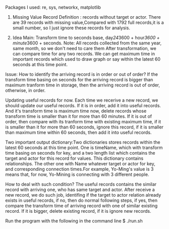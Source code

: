 Packages I used: re, sys, networkx, matplotlib
1. Missing Value Record
Definition : records without target or actor.
There are 39 records with missing value,Compared with 1792 full records,it is a small number, so I just ignore these records for analysis.

2. Idea
Main:
Transform time to seconds base, day*24*3600 + hour*3600 + minute*3600 + seconds. Note: All records collected from the same year, same month, so we don't need to care them
After transformation, we can compare time for any two records.
We can get maximum time in important records which used to draw graph or say within the latest 60 seconds at this time point. 

Issue:
How to identify the arriving record is in order or out of order? If the transform time basing on seconds for the arriving record is bigger than maximum tranform time in storage, then
the arriving record is out of order, otherwise, in order. 

Updating useful records for now. Each time we recerive a new record, we should update our useful records. If it is in order, add it into useful records.  And it's transform time is maximum time now, delete records whose 
transform time is smaller than it for more than 60 minutes. If it is out of order, then compare with its tranform time with existing maximum time, if it is smaller than it for more than 60 seconds, 
ignore this record, if it is smaller than maximum time within 60 seconds, then add it into useful records.  

Two important output dictionary:Two dictionaries stores records within the latest 60 seconds at this time point. 
One is timeName, which with transform time basing on seconds for key, and a two length list which contains the target and actor for this record for 
values. This dictionary contains relationships. 
The other one with Name whatever target or actor for key, and corresponding connection times.For example, Yo-Ming's value is 3 means that, for now, Yo-Mining is connecting with 3 
different people. 

How to deal with such condition? The useful records contains the similar record with arriving one, who has same target and actor. After receive a new record, we do such job, identifing if the target to 
actor relation already exists in useful records, if no, then do normal following steps, if yes, then compare the transform time of arriving record with one of similar existing record. If it is bigger, delete existing record, if it is ignore new records. 


Run the program with the following in the command line
$ ./run.sh
